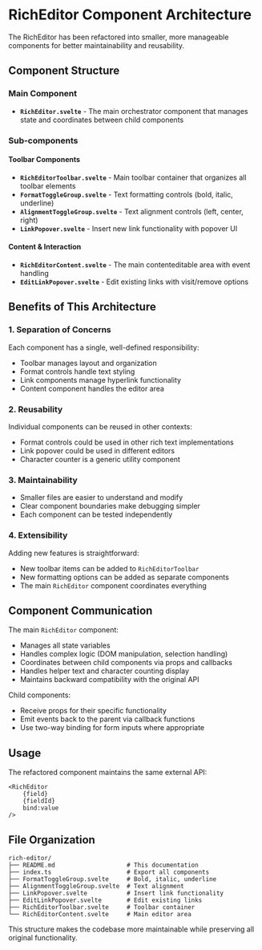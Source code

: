# RichEditor Component Architecture

The RichEditor has been refactored into smaller, more manageable components for better maintainability and reusability.

## Component Structure

### Main Component
- **`RichEditor.svelte`** - The main orchestrator component that manages state and coordinates between child components

### Sub-components

#### Toolbar Components
- **`RichEditorToolbar.svelte`** - Main toolbar container that organizes all toolbar elements
- **`FormatToggleGroup.svelte`** - Text formatting controls (bold, italic, underline)
- **`AlignmentToggleGroup.svelte`** - Text alignment controls (left, center, right)
- **`LinkPopover.svelte`** - Insert new link functionality with popover UI

#### Content & Interaction
- **`RichEditorContent.svelte`** - The main contenteditable area with event handling
- **`EditLinkPopover.svelte`** - Edit existing links with visit/remove options

## Benefits of This Architecture

### 1. **Separation of Concerns**
Each component has a single, well-defined responsibility:
- Toolbar manages layout and organization
- Format controls handle text styling
- Link components manage hyperlink functionality
- Content component handles the editor area

### 2. **Reusability**
Individual components can be reused in other contexts:
- Format controls could be used in other rich text implementations
- Link popover could be used in different editors
- Character counter is a generic utility component

### 3. **Maintainability**
- Smaller files are easier to understand and modify
- Clear component boundaries make debugging simpler
- Each component can be tested independently

### 4. **Extensibility**
Adding new features is straightforward:
- New toolbar items can be added to `RichEditorToolbar`
- New formatting options can be added as separate components
- The main `RichEditor` component coordinates everything

## Component Communication

The main `RichEditor` component:
- Manages all state variables
- Handles complex logic (DOM manipulation, selection handling)
- Coordinates between child components via props and callbacks
- Handles helper text and character counting display
- Maintains backward compatibility with the original API

Child components:
- Receive props for their specific functionality
- Emit events back to the parent via callback functions
- Use two-way binding for form inputs where appropriate

## Usage

The refactored component maintains the same external API:

```svelte
<RichEditor 
    {field}
    {fieldId}
    bind:value
/>
```

## File Organization

```
rich-editor/
├── README.md                    # This documentation
├── index.ts                     # Export all components
├── FormatToggleGroup.svelte     # Bold, italic, underline
├── AlignmentToggleGroup.svelte  # Text alignment
├── LinkPopover.svelte           # Insert link functionality  
├── EditLinkPopover.svelte       # Edit existing links
├── RichEditorToolbar.svelte     # Toolbar container
└── RichEditorContent.svelte     # Main editor area
```

This structure makes the codebase more maintainable while preserving all original functionality. 